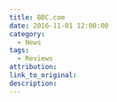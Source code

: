 ```yaml
---
title: BBC.com
date: 2016-11-01 12:00:00
category:
  - News
tags:
  - Reviews
attribution:
link_to_original:
description:
---
```


